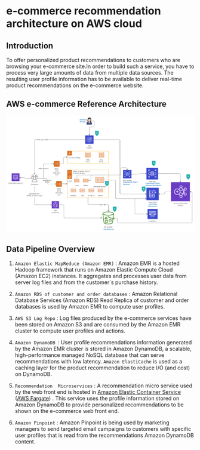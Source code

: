 #  e-commerce recommendation architecture on AWS cloud
## Introduction
To offer personalized product recommendations to customers who are browsing your e-commerce site.In order to build such a service, you have to process very large
amounts of data from multiple data sources. The resulting user profile information has to be available to deliver real-time product recommendations on the e-commerce website.



## AWS e-commerce Reference Architecture

![Retail Demo Store Architecture](./docs/ecommerce_recommendation_aws_arch.jpg)

## Data Pipeline Overview

1. `Amazon Elastic MapReduce (Amazon EMR)` : Amazon EMR is a
hosted Hadoop framework that runs on Amazon Elastic
Compute Cloud (Amazon EC2) instances. It aggregates and
processes user data from server log files and from the
customer´s purchase history.
2. `Amazon RDS of customer and order databases` : Amazon Relational Database Services (Amazon
RDS) Read Replica of customer and order databases is
used by Amazon EMR to compute user profiles.
3. `AWS S3 Log Repo` : Log files produced by the e-commerce services 
have been stored on Amazon S3 and are consumed by the Amazon EMR cluster
to compute user profiles and actions.
4. `Amazon DynamoDB `:  User profile recommendations information generated by the Amazon EMR
cluster is stored in Amazon DynamoDB, a scalable,
high-performance managed NoSQL database that can serve
recommendations with low latency. `Amazon ElastiCache` is used as a caching layer for the product
recommendation to reduce I/O (and cost) on DynamoDB.
5. `Recommendation  Microservices` : A recommendation micro service used by the web front
end is hosted in [Amazon Elastic Container Service](https://aws.amazon.com/ecs/) ([AWS Fargate](https://aws.amazon.com/fargate/)) . This
service uses the profile information stored on Amazon
DynamoDB to provide personalized recommendations to be shown on the e-commerce web front end.

6. `Amazon Pinpoint` :  Amazon Pinpoint is being used by marketing
managers to send targeted email campaigns to customers
with specific user profiles that is read from the recommendations Amazon DynamoDB content.
